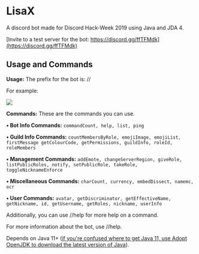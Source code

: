 # LisaX

A discord bot made for Discord Hack-Week 2019 using Java and JDA 4. 

[Invite to a test server for the bot: https://discord.gg/ffTFMdk](https://discord.gg/ffTFMdk)

## Usage and Commands

**Usage:** The prefix for the bot is: //

For example: 

![](https://cdn.discordapp.com/attachments/593145378086584321/594237673171058718/ok.gif)

**Commands:** These are the commands you can use.


__• Bot Info Commands:__
`commandCount, help, list, ping`

__• Guild Info Commands:__
`countMembersByRole, emojiImage, emojiList, firstMessage getColourCode, getPermissions, guildInfo, roleId, roleMembers`

__• Management Commands:__
`addEmote, changeServerRegion, giveRole, listPublicRoles, notify, setPublicRole, takeRole, toggleNicknameEnforce`

__• Miscellaneous Commands:__
`charCount, currency, embedDissect, namemc, ocr`

__• User Commands:__
`avatar, getDiscriminator, getEffectiveName, getNickname, id, getUsername, getRoles, nickname, userInfo`

Additionally, you can use //help <command> for more help on a command.

For more information about the bot, use //help.

Depends on Java 11+ ([if you're confused where to get Java 11, use Adopt OpenJDK to download the latest version of Java](https://adoptopenjdk.net/)).
